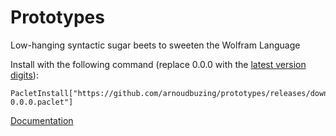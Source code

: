 # Prototypes

Low-hanging syntactic sugar beets to sweeten the Wolfram Language

Install with the following command (replace 0.0.0 with the [latest version digits](https://github.com/arnoudbuzing/prototypes/releases)):

```
PacletInstall["https://github.com/arnoudbuzing/prototypes/releases/download/v0.0.0/Prototypes-0.0.0.paclet"]
```

[Documentation](https://github.com/arnoudbuzing/prototypes/wiki)
